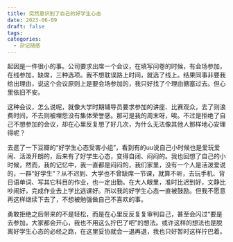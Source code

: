 ```yaml
---
title: 突然意识到了自己的好学生心态
date: 2023-06-09
draft: false
tags: 
categories:
  - 杂记随感
---
```

起因是一件很小的事。公司要求出席一个会议，在填写问卷的时候，有会场参加，在线参加，缺席，三种选项。我不想耽误路上时间，就选了线上。结果同事非要我给出理由，说这个会议原则上是要会场参加的，我只好找了个理由搪塞过去。但心里依旧不安。

这种会议，怎么说呢，就像大学时期辅导员要求参加的讲座、比赛观众，去了则浪费时间，不去则被埋怨没有集体荣誉感。那可是我的周末呀，唉。不过是拒绝了自己不想参加的会议，却在心里反复想了好几次，为什么无法像其他人那样地心安理得呢？

去逛了一下豆瓣的“好学生心态受害小组”，看到有的uu说自己小时候也是爱玩爱闹、活泼开朗的，后来有了好学生心态，变得自闭、闷闷的。我也回想了自己的小时候，然而，我的记忆中，我一直都是闷闷的，我们家里，没有一个人是活泼爱说的，一群“好学生”？从不迟到、大学也不曾缺席一节课，就算不听，去玩手机、背日语单词、写其它科目的作业，也一定出勤。在大人眼里，准时比迟到好，文静比吵闹好，完成作业去上学比逃课好。所以我的好学生心态一直被鼓励。但我不愿意再这样继续下去了，不想被勉强做自己不喜欢的事。

勇敢拒绝之后带来的不是轻松，而是在心里反反复复审判自己，甚至会闪过“要是去参加，大家都会开心，我也不用这么拧巴了吧”的想法。或许这样的想法也是脱离好学生心态的必经之路，在这里妥协就会一退再退，我也只好暂时这样拧巴着。